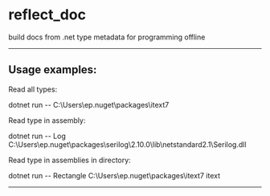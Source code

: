 # reflect_doc

build docs from .net type metadata for programming offline

------------------
Usage examples:
------------------

Read all types:

dotnet run -- C:\Users\ep\.nuget\packages\itext7

Read type in assembly:

dotnet run -- Log C:\Users\ep\.nuget\packages\serilog\2.10.0\lib\netstandard2.1\Serilog.dll

Read type in assemblies in directory:

dotnet run -- Rectangle C:\Users\ep\.nuget\packages\itext7 itext

------------------